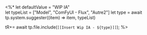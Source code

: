  
 <%*
let defaultValue = "WIP IA"  
let typeList = ["Model", "ComFyUI - Flux", "Autre2"]
let type = await tp.system.suggester((item) => item, typeList)

tR+= await tp.file.include(`[[Insert Wip IA - ${type}]]`);
%>
